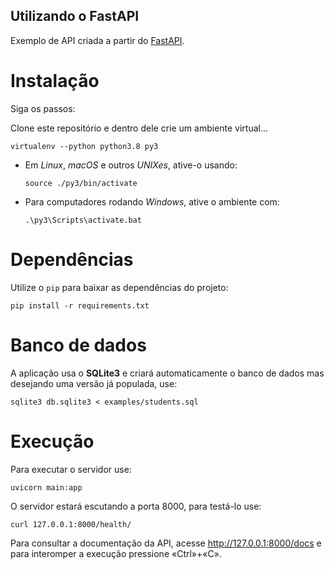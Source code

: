 Utilizando o FastAPI
---

Exemplo de API criada a partir do [FastAPI](https://fastapi.tiangolo.com/).

# Instalação

Siga os passos:

Clone este repositório e dentro dele crie um ambiente virtual...

  ``` shell
  virtualenv --python python3.8 py3
  ```

* Em _Linux_, _macOS_ e outros _UNIXes_, ative-o usando:

  ``` shell
  source ./py3/bin/activate
  ```

* Para computadores rodando _Windows_, ative o ambiente com:

  ``` shell
  .\py3\Scripts\activate.bat
  ```

# Dependências
  
Utilize o `pip` para baixar as dependências do projeto:

``` shell
pip install -r requirements.txt
```

# Banco de dados

A aplicação usa o **SQLite3** e criará automaticamente o banco de dados mas desejando uma versão já populada, use:

``` shell
sqlite3 db.sqlite3 < examples/students.sql
```

# Execução

Para executar o servidor use:

``` shell
uvicorn main:app
```

O servidor estará escutando a porta 8000, para testá-lo use:

``` shell
curl 127.0.0.1:8000/health/
```

Para consultar a documentação da API, acesse http://127.0.0.1:8000/docs e para interomper a execução pressione «Ctrl»+«C».
